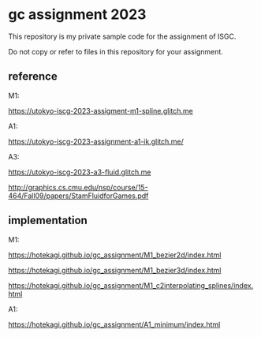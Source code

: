 # gc assignment 2023

This repository is my private sample code for the assignment of ISGC.

Do not copy or refer to files in this repository for your assignment.

## reference

M1:

https://utokyo-iscg-2023-assigment-m1-spline.glitch.me

A1:

https://utokyo-iscg-2023-assignment-a1-ik.glitch.me/

A3:

https://utokyo-iscg-2023-a3-fluid.glitch.me

http://graphics.cs.cmu.edu/nsp/course/15-464/Fall09/papers/StamFluidforGames.pdf

## implementation

M1:

https://hotekagi.github.io/gc_assignment/M1_bezier2d/index.html

https://hotekagi.github.io/gc_assignment/M1_bezier3d/index.html

https://hotekagi.github.io/gc_assignment/M1_c2interpolating_splines/index.html

A1:

https://hotekagi.github.io/gc_assignment/A1_minimum/index.html

